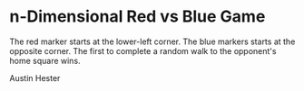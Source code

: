 # n-Dimensional Red vs Blue Game

The red marker starts at the lower-left corner.
The blue markers starts at the opposite corner.
The first to complete a random walk to the opponent's home square wins.

Austin Hester
